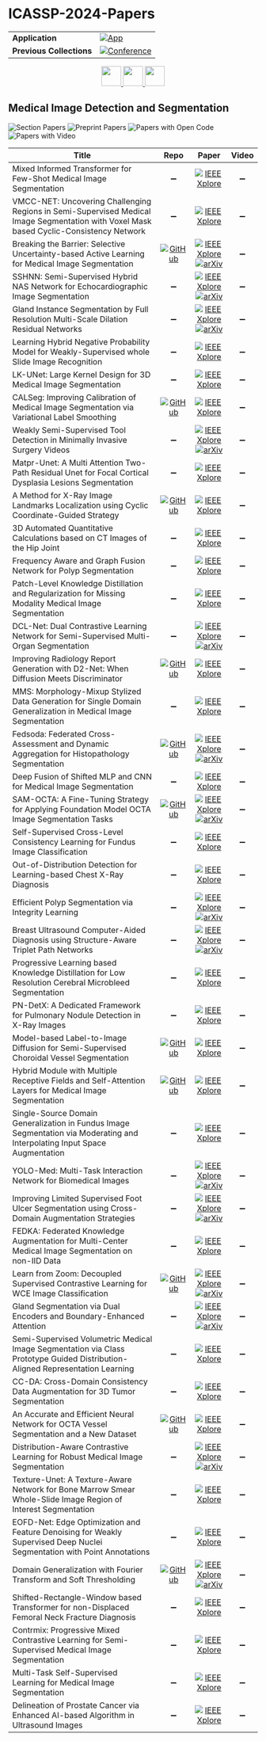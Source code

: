 # ICASSP-2024-Papers

<table>
    <tr>
        <td><strong>Application</strong></td>
        <td>
            <a href="https://huggingface.co/spaces/DmitryRyumin/NewEraAI-Papers" style="float:left;">
                <img src="https://img.shields.io/badge/🤗-NewEraAI--Papers-FFD21F.svg" alt="App" />
            </a>
        </td>
    </tr>
    <tr>
        <td><strong>Previous Collections</strong></td>
        <td>
            <a href="https://github.com/DmitryRyumin/ICASSP-2023-24-Papers/blob/main/README_2023.md">
                <img src="http://img.shields.io/badge/ICASSP-2023-0073AE.svg" alt="Conference">
            </a>
        </td>
    </tr>
</table>

<div align="center">
    <a href="https://github.com/DmitryRyumin/ICASSP-2023-24-Papers/blob/main/sections/2024/main/MMSP-P2.md">
        <img src="https://cdn.jsdelivr.net/gh/DmitryRyumin/NewEraAI-Papers@main/images/left.svg" width="40" alt="" />
    </a>
    <a href="https://github.com/DmitryRyumin/ICASSP-2023-24-Papers/">
        <img src="https://cdn.jsdelivr.net/gh/DmitryRyumin/NewEraAI-Papers@main/images/home.svg" width="40" alt="" />
    </a>
    <a href="https://github.com/DmitryRyumin/ICASSP-2023-24-Papers/blob/main/sections/2024/main/IFS-P3.md">
        <img src="https://cdn.jsdelivr.net/gh/DmitryRyumin/NewEraAI-Papers@main/images/right.svg" width="40" alt="" />
    </a>
</div>

## Medical Image Detection and Segmentation

![Section Papers](https://img.shields.io/badge/Section%20Papers-45-42BA16) ![Preprint Papers](https://img.shields.io/badge/Preprint%20Papers-15-b31b1b) ![Papers with Open Code](https://img.shields.io/badge/Papers%20with%20Open%20Code-11-1D7FBF) ![Papers with Video](https://img.shields.io/badge/Papers%20with%20Video-0-FF0000)

| **Title** | **Repo** | **Paper** | **Video** |
|-----------|:--------:|:---------:|:---------:|
| Mixed Informed Transformer for Few-Shot Medical Image Segmentation | :heavy_minus_sign: | [![IEEE Xplore](https://img.shields.io/badge/IEEE-10448512-E4A42C.svg)](https://ieeexplore.ieee.org/document/10448512) | :heavy_minus_sign: |
| VMCC-NET: Uncovering Challenging Regions in Semi-Supervised Medical Image Segmentation with Voxel Mask based Cyclic-Consistency Network | :heavy_minus_sign: | [![IEEE Xplore](https://img.shields.io/badge/IEEE-10447266-E4A42C.svg)](https://ieeexplore.ieee.org/document/10447266) | :heavy_minus_sign: |
| Breaking the Barrier: Selective Uncertainty-based Active Learning for Medical Image Segmentation | [![GitHub](https://img.shields.io/github/stars/HelenMa9998/Selective_Uncertainty_AL?style=flat)](https://github.com/HelenMa9998/Selective_Uncertainty_AL) | [![IEEE Xplore](https://img.shields.io/badge/IEEE-10446026-E4A42C.svg)](https://ieeexplore.ieee.org/document/10446026) <br /> [![arXiv](https://img.shields.io/badge/arXiv-2401.16298-b31b1b.svg)](https://arxiv.org/abs/2401.16298) | :heavy_minus_sign: |
| SSHNN: Semi-Supervised Hybrid NAS Network for Echocardiographic Image Segmentation | :heavy_minus_sign: | [![IEEE Xplore](https://img.shields.io/badge/IEEE-10446167-E4A42C.svg)](https://ieeexplore.ieee.org/document/10446167) <br /> [![arXiv](https://img.shields.io/badge/arXiv-2309.04672-b31b1b.svg)](https://arxiv.org/abs/2309.04672) | :heavy_minus_sign: |
| Gland Instance Segmentation by Full Resolution Multi-Scale Dilation Residual Networks | :heavy_minus_sign: | [![IEEE Xplore](https://img.shields.io/badge/IEEE-10448055-E4A42C.svg)](https://ieeexplore.ieee.org/document/10448055) <br /> [![arXiv](https://img.shields.io/badge/arXiv-2401.15990-b31b1b.svg)](https://arxiv.org/abs/2401.15990) | :heavy_minus_sign: |
| Learning Hybrid Negative Probability Model for Weakly-Supervised whole Slide Image Recognition | :heavy_minus_sign: | [![IEEE Xplore](https://img.shields.io/badge/IEEE-10448100-E4A42C.svg)](https://ieeexplore.ieee.org/document/10448100) | :heavy_minus_sign: |
| LK-UNet: Large Kernel Design for 3D Medical Image Segmentation | :heavy_minus_sign: | [![IEEE Xplore](https://img.shields.io/badge/IEEE-10446818-E4A42C.svg)](https://ieeexplore.ieee.org/document/10446818) | :heavy_minus_sign: |
| CALSeg: Improving Calibration of Medical Image Segmentation via Variational Label Smoothing |  [![GitHub](https://img.shields.io/github/stars/Guoxt/CALSeg?style=flat)](https://github.com/Guoxt/CALSeg)  | [![IEEE Xplore](https://img.shields.io/badge/IEEE-10446030-E4A42C.svg)](https://ieeexplore.ieee.org/document/10446030) | :heavy_minus_sign: |
| Weakly Semi-Supervised Tool Detection in Minimally Invasive Surgery Videos |  :heavy_minus_sign: | [![IEEE Xplore](https://img.shields.io/badge/IEEE-10445821-E4A42C.svg)](https://ieeexplore.ieee.org/document/10445821) <br /> [![arXiv](https://img.shields.io/badge/arXiv-2401.02791-b31b1b.svg)](https://arxiv.org/abs/2401.02791) | :heavy_minus_sign: |
| Matpr-Unet: A Multi Attention Two-Path Residual Unet for Focal Cortical Dysplasia Lesions Segmentation | :heavy_minus_sign: | [![IEEE Xplore](https://img.shields.io/badge/IEEE-10447856-E4A42C.svg)](https://ieeexplore.ieee.org/document/10447856) | :heavy_minus_sign: |
| A Method for X-Ray Image Landmarks Localization using Cyclic Coordinate-Guided Strategy | [![GitHub](https://img.shields.io/github/stars/switch626/CCG-CL?style=flat)](https://github.com/switch626/CCG-CL) | [![IEEE Xplore](https://img.shields.io/badge/IEEE-10447512-E4A42C.svg)](https://ieeexplore.ieee.org/document/10447512) | :heavy_minus_sign: |
| 3D Automated Quantitative Calculations based on CT Images of the Hip Joint | :heavy_minus_sign: | [![IEEE Xplore](https://img.shields.io/badge/IEEE-10446215-E4A42C.svg)](https://ieeexplore.ieee.org/document/10446215) | :heavy_minus_sign: |
| Frequency Aware and Graph Fusion Network for Polyp Segmentation | :heavy_minus_sign: | [![IEEE Xplore](https://img.shields.io/badge/IEEE-10446687-E4A42C.svg)](https://ieeexplore.ieee.org/document/10446687) | :heavy_minus_sign: |
| Patch-Level Knowledge Distillation and Regularization for Missing Modality Medical Image Segmentation | :heavy_minus_sign: | [![IEEE Xplore](https://img.shields.io/badge/IEEE-10448218-E4A42C.svg)](https://ieeexplore.ieee.org/document/10448218) | :heavy_minus_sign: |
| DCL-Net: Dual Contrastive Learning Network for Semi-Supervised Multi-Organ Segmentation | :heavy_minus_sign: | [![IEEE Xplore](https://img.shields.io/badge/IEEE-10447495-E4A42C.svg)](https://ieeexplore.ieee.org/document/10447495) <br /> [![arXiv](https://img.shields.io/badge/arXiv-2403.03512-b31b1b.svg)](https://arxiv.org/abs/2403.03512) | :heavy_minus_sign: |
| Improving Radiology Report Generation with D2-Net: When Diffusion Meets Discriminator | [![GitHub](https://img.shields.io/github/stars/Yuda-Jin/D-2-Net?style=flat)](https://github.com/Yuda-Jin/D-2-Net) | [![IEEE Xplore](https://img.shields.io/badge/IEEE-10448326-E4A42C.svg)](https://ieeexplore.ieee.org/document/10448326) | :heavy_minus_sign: |
| MMS: Morphology-Mixup Stylized Data Generation for Single Domain Generalization in Medical Image Segmentation | :heavy_minus_sign: | [![IEEE Xplore](https://img.shields.io/badge/IEEE-10448305-E4A42C.svg)](https://ieeexplore.ieee.org/document/10448305) | :heavy_minus_sign: |
| Fedsoda: Federated Cross-Assessment and Dynamic Aggregation for Histopathology Segmentation | [![GitHub](https://img.shields.io/github/stars/yuanzhang7/FedSODA?style=flat)](https://github.com/yuanzhang7/FedSODA) | [![IEEE Xplore](https://img.shields.io/badge/IEEE-10447912-E4A42C.svg)](https://ieeexplore.ieee.org/document/10447912) <br /> [![arXiv](https://img.shields.io/badge/arXiv-2312.12824-b31b1b.svg)](https://arxiv.org/abs/2312.12824) | :heavy_minus_sign: |
| Deep Fusion of Shifted MLP and CNN for Medical Image Segmentation | :heavy_minus_sign: | [![IEEE Xplore](https://img.shields.io/badge/IEEE-10446716-E4A42C.svg)](https://ieeexplore.ieee.org/document/10446716) | :heavy_minus_sign: |
| SAM-OCTA: A Fine-Tuning Strategy for Applying Foundation Model OCTA Image Segmentation Tasks | [![GitHub](https://img.shields.io/github/stars/ShellRedia/SAM-OCTA?style=flat)](https://github.com/ShellRedia/SAM-OCTA) | [![IEEE Xplore](https://img.shields.io/badge/IEEE-10446904-E4A42C.svg)](https://ieeexplore.ieee.org/document/10446904) <br /> [![arXiv](https://img.shields.io/badge/arXiv-2309.11758-b31b1b.svg)](https://arxiv.org/abs/2309.11758) | :heavy_minus_sign: |
| Self-Supervised Cross-Level Consistency Learning for Fundus Image Classification | :heavy_minus_sign: | [![IEEE Xplore](https://img.shields.io/badge/IEEE-10448211-E4A42C.svg)](https://ieeexplore.ieee.org/document/10448211) | :heavy_minus_sign: |
| Out-of-Distribution Detection for Learning-based Chest X-Ray Diagnosis | :heavy_minus_sign: | [![IEEE Xplore](https://img.shields.io/badge/IEEE-10447414-E4A42C.svg)](https://ieeexplore.ieee.org/document/10447414) | :heavy_minus_sign: |
| Efficient Polyp Segmentation via Integrity Learning | :heavy_minus_sign: | [![IEEE Xplore](https://img.shields.io/badge/IEEE-10446673-E4A42C.svg)](https://ieeexplore.ieee.org/document/10446673) <br /> [![arXiv](https://img.shields.io/badge/arXiv-2309.08234-b31b1b.svg)](https://arxiv.org/abs/2309.08234) | :heavy_minus_sign: |
| Breast Ultrasound Computer-Aided Diagnosis using Structure-Aware Triplet Path Networks | :heavy_minus_sign: | [![IEEE Xplore](https://img.shields.io/badge/IEEE-10445975-E4A42C.svg)](https://ieeexplore.ieee.org/document/10445975) <br /> [![arXiv](https://img.shields.io/badge/arXiv-2309.08234-b31b1b.svg)](https://arxiv.org/abs/2309.08234) | :heavy_minus_sign: |
| Progressive Learning based Knowledge Distillation for Low Resolution Cerebral Microbleed Segmentation | :heavy_minus_sign: | [![IEEE Xplore](https://img.shields.io/badge/IEEE-10447006-E4A42C.svg)](https://ieeexplore.ieee.org/document/10447006) | :heavy_minus_sign: |
| PN-DetX: A Dedicated Framework for Pulmonary Nodule Detection in X-Ray Images | :heavy_minus_sign: | [![IEEE Xplore](https://img.shields.io/badge/IEEE-10446046-E4A42C.svg)](https://ieeexplore.ieee.org/document/10446046) | :heavy_minus_sign: |
| Model-based Label-to-Image Diffusion for Semi-Supervised Choroidal Vessel Segmentation | [![GitHub](https://img.shields.io/github/stars/nicetomeetu21/MLD?style=flat)](https://github.com/nicetomeetu21/MLD) | [![IEEE Xplore](https://img.shields.io/badge/IEEE-10448431-E4A42C.svg)](https://ieeexplore.ieee.org/document/10448431) | :heavy_minus_sign: |
| Hybrid Module with Multiple Receptive Fields and Self-Attention Layers for Medical Image Segmentation | [![GitHub](https://img.shields.io/github/stars/cicailalala/AERFNet?style=flat)](https://github.com/cicailalala/AERFNet) | [![IEEE Xplore](https://img.shields.io/badge/IEEE-10445854-E4A42C.svg)](https://ieeexplore.ieee.org/document/10445854) | :heavy_minus_sign: |
| Single-Source Domain Generalization in Fundus Image Segmentation via Moderating and Interpolating Input Space Augmentation | :heavy_minus_sign: | [![IEEE Xplore](https://img.shields.io/badge/IEEE-10447741-E4A42C.svg)](https://ieeexplore.ieee.org/document/10447741) | :heavy_minus_sign: |
| YOLO-Med: Multi-Task Interaction Network for Biomedical Images | :heavy_minus_sign: | [![IEEE Xplore](https://img.shields.io/badge/IEEE-10446165-E4A42C.svg)](https://ieeexplore.ieee.org/document/10446165) <br /> [![arXiv](https://img.shields.io/badge/arXiv-2403.00245-b31b1b.svg)](https://arxiv.org/abs/2403.00245) | :heavy_minus_sign: |
| Improving Limited Supervised Foot Ulcer Segmentation using Cross-Domain Augmentation Strategies | :heavy_minus_sign: | [![IEEE Xplore](https://img.shields.io/badge/IEEE-10446498-E4A42C.svg)](https://ieeexplore.ieee.org/document/10446498) <br /> [![arXiv](https://img.shields.io/badge/arXiv-2401.08422-b31b1b.svg)](https://arxiv.org/abs/2401.08422) | :heavy_minus_sign: |
| FEDKA: Federated Knowledge Augmentation for Multi-Center Medical Image Segmentation on non-IID Data | :heavy_minus_sign: | [![IEEE Xplore](https://img.shields.io/badge/IEEE-10445902-E4A42C.svg)](https://ieeexplore.ieee.org/document/10445902) | :heavy_minus_sign: |
| Learn from Zoom: Decoupled Supervised Contrastive Learning for WCE Image Classification | [![GitHub](https://img.shields.io/github/stars/Qiukunpeng/DSCL?style=flat)](https://github.com/Qiukunpeng/DSCL) | [![IEEE Xplore](https://img.shields.io/badge/IEEE-10446260-E4A42C.svg)](https://ieeexplore.ieee.org/document/10446260) <br /> [![arXiv](https://img.shields.io/badge/arXiv-2401.05771-b31b1b.svg)](https://arxiv.org/abs/2401.05771) | :heavy_minus_sign: |
| Gland Segmentation via Dual Encoders and Boundary-Enhanced Attention | :heavy_minus_sign: | [![IEEE Xplore](https://img.shields.io/badge/IEEE-10447267-E4A42C.svg)](https://ieeexplore.ieee.org/document/10447267) <br /> [![arXiv](https://img.shields.io/badge/arXiv-2401.15990-b31b1b.svg)](https://arxiv.org/abs/2401.15990) | :heavy_minus_sign: |
| Semi-Supervised Volumetric Medical Image Segmentation via Class Prototype Guided Distribution-Aligned Representation Learning | :heavy_minus_sign: | [![IEEE Xplore](https://img.shields.io/badge/IEEE-10446473-E4A42C.svg)](https://ieeexplore.ieee.org/document/10446473) | :heavy_minus_sign: |
| CC-DA: Cross-Domain Consistency Data Augmentation for 3D Tumor Segmentation | :heavy_minus_sign: | [![IEEE Xplore](https://img.shields.io/badge/IEEE-10446129-E4A42C.svg)](https://ieeexplore.ieee.org/document/10446129) | :heavy_minus_sign: |
| An Accurate and Efficient Neural Network for OCTA Vessel Segmentation and a New Dataset | [![GitHub](https://img.shields.io/github/stars/nhjydywd/OCTA-FRNet?style=flat)](https://github.com/nhjydywd/OCTA-FRNet) | [![IEEE Xplore](https://img.shields.io/badge/IEEE-10447708-E4A42C.svg)](https://ieeexplore.ieee.org/document/10447708) | :heavy_minus_sign: |
| Distribution-Aware Contrastive Learning for Robust Medical Image Segmentation | :heavy_minus_sign: | [![IEEE Xplore](https://img.shields.io/badge/IEEE-10446000-E4A42C.svg)](https://ieeexplore.ieee.org/document/10446000) <br /> [![arXiv](https://img.shields.io/badge/arXiv-2208.03808-b31b1b.svg)](https://arxiv.org/abs/2208.03808) | :heavy_minus_sign: |
| Texture-Unet: A Texture-Aware Network for Bone Marrow Smear Whole-Slide Image Region of Interest Segmentation | :heavy_minus_sign: | [![IEEE Xplore](https://img.shields.io/badge/IEEE-10447261-E4A42C.svg)](https://ieeexplore.ieee.org/document/10447261) | :heavy_minus_sign: |
| EOFD-Net: Edge Optimization and Feature Denoising for Weakly Supervised Deep Nuclei Segmentation with Point Annotations | :heavy_minus_sign: | [![IEEE Xplore](https://img.shields.io/badge/IEEE-10448142-E4A42C.svg)](https://ieeexplore.ieee.org/document/10448142) | :heavy_minus_sign: |
| Domain Generalization with Fourier Transform and Soft Thresholding | [![GitHub](https://img.shields.io/github/stars/phy710/ICASSP2024-FDG-ST?style=flat)](https://github.com/phy710/ICASSP2024-FDG-ST) | [![IEEE Xplore](https://img.shields.io/badge/IEEE-10446303-E4A42C.svg)](https://ieeexplore.ieee.org/document/10446303) <br /> [![arXiv](https://img.shields.io/badge/arXiv-2309.09866-b31b1b.svg)](https://arxiv.org/abs/2309.09866) | :heavy_minus_sign: |
| Shifted-Rectangle-Window based Transformer for non-Displaced Femoral Neck Fracture Diagnosis | :heavy_minus_sign: | [![IEEE Xplore](https://img.shields.io/badge/IEEE-10446085-E4A42C.svg)](https://ieeexplore.ieee.org/document/10446085) | :heavy_minus_sign: |
| Contrmix: Progressive Mixed Contrastive Learning for Semi-Supervised Medical Image Segmentation | :heavy_minus_sign: | [![IEEE Xplore](https://img.shields.io/badge/IEEE-10447013-E4A42C.svg)](https://ieeexplore.ieee.org/document/10447013) | :heavy_minus_sign: |
| Multi-Task Self-Supervised Learning for Medical Image Segmentation | :heavy_minus_sign: | [![IEEE Xplore](https://img.shields.io/badge/IEEE-10447330-E4A42C.svg)](https://ieeexplore.ieee.org/document/10447330) | :heavy_minus_sign: |
| Delineation of Prostate Cancer via Enhanced AI-based Algorithm in Ultrasound Images | :heavy_minus_sign: | [![IEEE Xplore](https://img.shields.io/badge/IEEE-10446346-E4A42C.svg)](https://ieeexplore.ieee.org/document/10446346) | :heavy_minus_sign: |
